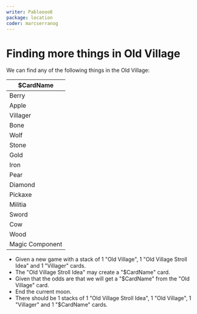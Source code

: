 ```yaml
---
writer: Pabloooo6
package: location
coder: marcserranog
---
```


# Finding more things in Old Village

We can find any of the following things in the Old Village:

| $CardName       |
|-----------------|
| Berry           |
| Apple           |
| Villager        |
| Bone            |
| Wolf            |
| Stone           |
| Gold            |
| Iron            |
| Pear            |
| Diamond         |
| Pickaxe         |
| Militia         |
| Sword           |
| Cow             |
| Wood            |
| Magic Component |

 * Given a new game with a stack of 1 "Old Village", 1 "Old Village Stroll Idea" and 1 "Villager" cards.
 * The "Old Village Stroll Idea" may create a "$CardName" card.
 * Given that the odds are that we will get a "$CardName" from the "Old Village" card.
 * End the current moon.
 * There should be 1 stacks of 1 "Old Village Stroll Idea", 1 "Old Village", 1 "Villager" and 1 "$CardName" cards.
